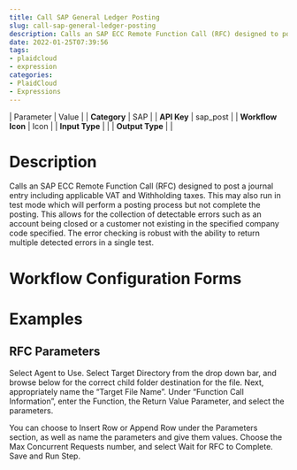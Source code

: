 ```yaml
---
title: Call SAP General Ledger Posting
slug: call-sap-general-ledger-posting
description: Calls an SAP ECC Remote Function Call (RFC) designed to post a journal entry including applicable VAT and Withholding taxes
date: 2022-01-25T07:39:56
tags:
- plaidcloud
- expression
categories:
- PlaidCloud
- Expressions
---
```





| Parameter | Value |
| **Category** | SAP |
| **API Key** | sap\_post |
| **Workflow Icon** | Icon |
| **Input Type** |  |
| **Output Type** |  |

# Description


Calls an SAP ECC Remote Function Call (RFC) designed to post a journal entry including applicable VAT and Withholding taxes. This may also run in test mode which will perform a posting process but not complete the posting. This allows for the collection of detectable errors such as an account being closed or a customer not existing in the specified company code specified. The error checking is robust with the ability to return multiple detected errors in a single test.



# Workflow Configuration Forms



# Examples


## RFC Parameters


Select Agent to Use. Select Target Directory from the drop down bar, and browse below for the correct child folder destination for the file. Next, appropriately name the “Target File Name”. Under “Function Call Information”, enter the Function, the Return Value Parameter, and select the parameters. 



You can choose to Insert Row or Append Row under the Parameters section, as well as name the parameters and give them values. Choose the Max Concurrent Requests number, and select Wait for RFC to Complete. Save and Run Step.


